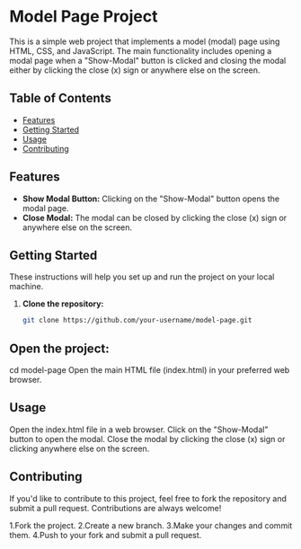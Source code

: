 # Model Page Project

This is a simple web project that implements a model (modal) page using HTML, CSS, and JavaScript. The main functionality includes opening a modal page when a "Show-Modal" button is clicked and closing the modal either by clicking the close (x) sign or anywhere else on the screen.

## Table of Contents

- [Features](#features)
- [Getting Started](#getting-started)
- [Usage](#usage)
- [Contributing](#contributing)


## Features

- **Show Modal Button:** Clicking on the "Show-Modal" button opens the modal page.
- **Close Modal:** The modal can be closed by clicking the close (x) sign or anywhere else on the screen.

## Getting Started

These instructions will help you set up and run the project on your local machine.

1. **Clone the repository:**

   ```bash
   git clone https://github.com/your-username/model-page.git

## Open the project:
cd model-page
Open the main HTML file (index.html) in your preferred web browser.

## Usage

Open the index.html file in a web browser.
Click on the "Show-Modal" button to open the modal.
Close the modal by clicking the close (x) sign or clicking anywhere else on the screen.

## Contributing
If you'd like to contribute to this project, feel free to fork the repository and submit a pull request. Contributions are always welcome!

1.Fork the project.
2.Create a new branch.
3.Make your changes and commit them.
4.Push to your fork and submit a pull request.
